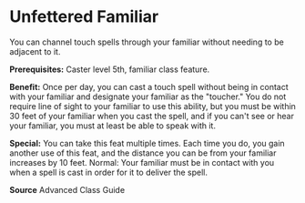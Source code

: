 ﻿---
cssclass: [feats]

---
# Unfettered Familiar

You can channel touch spells through your familiar without needing to be adjacent to it.

**Prerequisites:** Caster level 5th, familiar class feature.

**Benefit:** Once per day, you can cast a touch spell without being in contact with your familiar and designate your familiar as the "toucher." You do not require line of sight to your familiar to use this ability, but you must be within 30 feet of your familiar when you cast the spell, and if you can't see or hear your familiar, you must at least be able to speak with it.

**Special:** You can take this feat multiple times. Each time you do, you gain another use of this feat, and the distance you can be from your familiar increases by 10 feet. Normal: Your familiar must be in contact with you when a spell is cast in order for it to deliver the spell.

**Source** Advanced Class Guide